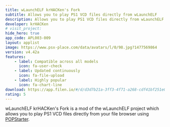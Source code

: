 ```yaml
---
title: wLaunchELF krHACKen's Fork
subtitle: Allows you to play PS1 VCD files directly from wLaunchELF
description: Allows you to play PS1 VCD files directly from wLaunchELF
developer: krHACKen
# visit_project: 
hide_hero: true
app_code: APL003-009
layout: applist
image: https://www.psx-place.com/data/avatars/l/0/98.jpg?1477569864
version: v4.42a
features:
    - label: Compatible across all models
      icon: fa-user-check
    - label: Updated continuously
      icon: fa-file-upload
    - label: Highly popular
      icon: fa-chart-line
download: https://app.filen.io/#/d/d3d7b21a-3ff3-4f71-a268-cdf41bf251e0#N9pPLJJLSQltva6eo4h22wjZGcqw1t1K
rating: 5
---
```


wLaunchELF krHACKen's Fork is a mod of the wLaunchELF project which allows you to play PS1 VCD files directly from your file browser using <a href="https://ps2wiki.github.io/sas-apps-archive/rteslistings/POPStarter/POPStarter.html">POPStarter</a>. 

